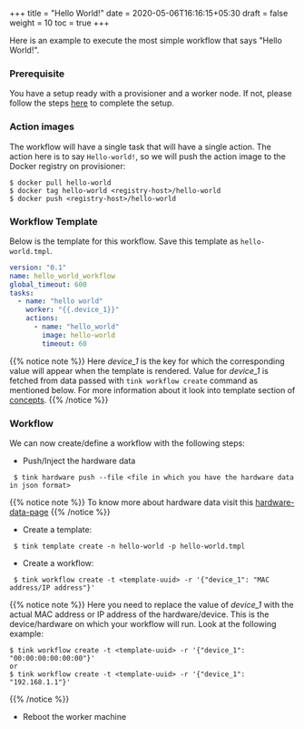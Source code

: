 +++
title = "Hello World!"
date = 2020-05-06T16:16:15+05:30
draft = false
weight = 10
toc = true
+++

Here is an example to execute the most simple workflow that says "Hello World!".

### Prerequisite

You have a setup ready with a provisioner and a worker node.
If not, please follow the steps [here](/setup) to complete the setup.

### Action images

The workflow will have a single task that will have a single action.
The action here is to say `Hello-world!`, so we will push the action image to the Docker registry on provisioner:

```
$ docker pull hello-world
$ docker tag hello-world <registry-host>/hello-world
$ docker push <registry-host>/hello-world
```

### Workflow Template

Below is the template for this workflow.
Save this template as `hello-world.tmpl`.

```yaml
version: "0.1"
name: hello_world_workflow
global_timeout: 600
tasks:
  - name: "hello world"
    worker: "{{.device_1}}"
    actions:
      - name: "hello_world"
        image: hello-world
        timeout: 60
```

{{% notice note %}}
Here _device_1_ is the key for which the corresponding value will appear when the template is rendered.
Value for _device_1_ is fetched from data passed with `tink workflow create` command as mentioned below.
For more information about it look into template section of [concepts](/concepts).
{{% /notice %}}

### Workflow

We can now create/define a workflow with the following steps:

- Push/Inject the hardware data

```
 $ tink hardware push --file <file in which you have the hardware data in json format>
```

{{% notice note %}}
To know more about hardware data visit this [hardware-data-page](/setup/packet/hardware-data/)
{{% /notice %}}

- Create a template:

```
 $ tink template create -n hello-world -p hello-world.tmpl
```

- Create a workflow:

```
 $ tink workflow create -t <template-uuid> -r '{"device_1": "MAC address/IP address"}'
```

{{% notice note %}}
Here you need to replace the value of _device_1_ with the actual MAC address or IP address of the hardware/device.
This is the device/hardware on which your workflow will run.
Look at the following example:

```
$ tink workflow create -t <template-uuid> -r '{"device_1": "00:00:00:00:00:00"}'
or
$ tink workflow create -t <template-uuid> -r '{"device_1": "192.168.1.1"}'
```

{{% /notice %}}

- Reboot the worker machine
